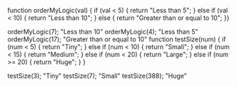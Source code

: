 function orderMyLogic(val) {
	if (val < 5) {
		return "Less than 5";
    }
		else if (val < 10) {
		return "Less than 10";
        }
		else {
		return "Greater than or equal to 10";
        }}

orderMyLogic(7);
"Less than 10"
orderMyLogic(4);
"Less than 5"
orderMyLogic(17);
"Greater than or equal to 10"
function testSize(num) {
	if (num < 5) {
		return "Tiny";
    }
	else if (num < 10) {
		return "Small";
    }
	else if (num < 15) {
		return "Medium";
    }
	else if (num < 20) {
		return "Large";
    }
	else if (num >= 20) {
		return "Huge";
    }
}

testSize(3);
"Tiny"
testSize(7);
"Small"
testSize(388);
"Huge"
